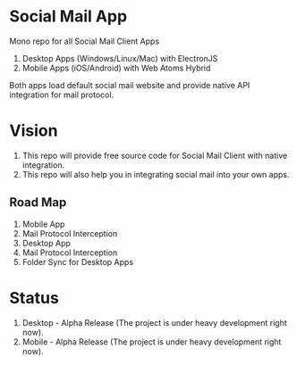 # Social Mail App
Mono repo for all Social Mail Client Apps

1. Desktop Apps (Windows/Linux/Mac) with ElectronJS
2. Mobile Apps (iOS/Android) with Web Atoms Hybrid

Both apps load default social mail website and provide native API integration for mail protocol.

# Vision

1. This repo will provide free source code for Social Mail Client with native integration.
2. This repo will also help you in integrating social mail into your own apps.

## Road Map

1. Mobile App
2. Mail Protocol Interception
3. Desktop App
4. Mail Protocol Interception
5. Folder Sync for Desktop Apps

# Status

1. Desktop - Alpha Release (The project is under heavy development right now).
2. Mobile - Alpha Release (The project is under heavy development right now).